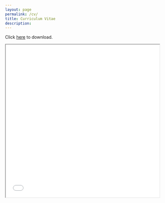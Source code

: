 ```yaml
---
layout: page
permalink: /cv/
title: Curriculum Vitae
description: 
---
```


Click <a href="/assets/pdf/CV.pdf" target="_blank">here</a> to download.
<!-- <embed src="/assets/pdf/CV.pdf" width="100%" height="500px" /> -->
<iframe src="/assets/pdf/CV.pdf" width="100%" height="500px"> </iframe>

<!-- <img class="col" src="/assets/pdf/CV.pdf" width="100%">  -->
<!-- <a href="/assets/pdf/CV.pdf"> </a> -->


<!-- 
<hr/>
<h3><strong>Daegeun Jo</strong></h3>

Department of Physics <br/>
Pohang University of Science and Technology<br/>
Chungam-ro 77, Pohang 37673, Republic of Korea

E-mail: <a href="mailto:jodaegeun@postech.ac.kr">jodaegeun@postech.ac.kr</a>

<hr/>

<h4><strong>Education</strong></h4>

<ul type = "square">
   <li>2017-current : Ph.D. student in physics, Pohang University of Science and Technology</li>
   <li>2017 : B.S. in physics, Hanyang University</li>
</ul>

<hr/>

<h4><strong>Military Service</strong></h4>

<ul type = "square">
   <li>2012-2014 : Weather Group of Republic of Korea Air Force (discharged at the rank of sergeant)</li>
</ul>

<hr/>

<h4><strong>Educational Activities</strong></h4>

<ul type = "square">
   <li>2018 : Teaching Assistant, Analytical Mechanics for graduate students, Pohang University of Science and Technology
</li>
   <li>2017 : Teaching Assistant, General Physics II for undergraduate students, Pohang University of Science and Technology
</li>
   <li>2017 : Teaching Assistant, General Physics Lab. I for undergraduate students, Pohang University of Science and Technology
</li>
</ul>

<hr/>

<h4><strong>Awards & Honors</strong></h4>

<ul type = "square">
   <li>2018 Global Ph.D. Fellowship (funded by National Research Foundation)</li>
   <li>2011 National Science & Technology Scholarship (funded by Korea Student Aid Foundation)</li>
</ul>

<hr/>

<h4><strong>Publications</strong></h4>

See [Publications page](/publications/).

<hr/>


<h4><strong>Presentations</strong></h4>

- Oral
<ul type = "square">
   <li>Giant intrinsic orbital Hall effects in weakly spin-orbit coupled metals, American Physical Society March Meeting 2019, Boston, USA, Mar. 4-8, 2019 </li>
   <li>Intrinsic Orbital Hall Effects in Elemental Solids, 11th BK21+ Young Physicists Workshop, Pohang, Korea, Feb. 14-15, 2019</li>
</ul>

- Poster
<ul type = "square">
   <li>Giant Intrinsic Orbital Hall Effects in Light Metals, 15th SRC Winter Workshop on Topological Matter, Pohang, Korea, Jan. 30-31, 2019 </li>
   <li>Gigantic intrinsic orbital Hall effects in weakly spin-orbit coupled materials, International School on Spintronics and Korea-Japan Spintronics Workshop, Nagoya, Japan, Jan. 21-22, 2019 </li>
   <li>Giant intrinsic orbital Hall effects in weakly spin-orbit coupled systmes, 2018 Korean Physical Society Fall Meeting, Changwon, Korea, Oct. 24-26, 2018 </li>
</ul> -->
